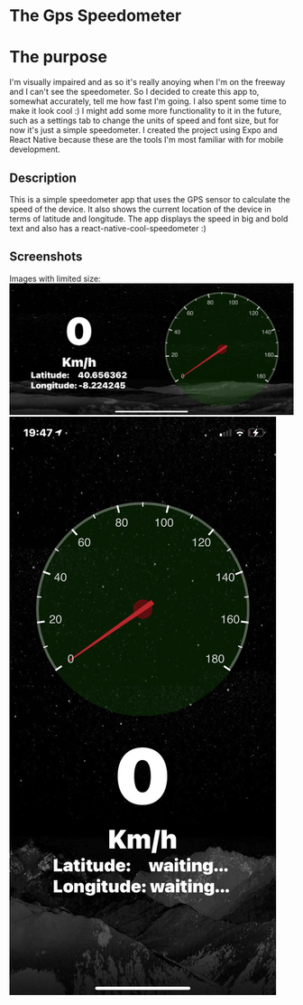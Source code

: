 # The Gps Speedometer
# The purpose
I'm visually impaired and as so it's really anoying when I'm on the freeway and I can't see the speedometer. So I decided to create this app to, somewhat accurately, tell me how fast I'm going. I also spent some time to make it look cool :)
I might add some more functionality to it in the future, such as a settings tab to change the units of speed and font size, but for now it's just a simple speedometer.
I created the project using Expo and React Native because these are the tools I'm most familiar with for mobile development.

## Description
This is a simple speedometer app that uses the GPS sensor to calculate the speed of the device. It also shows the current location of the device in terms of latitude and longitude. The app displays the speed in big and bold text and also has a react-native-cool-speedometer :)

## Screenshots
Images with limited size:
![Portrait Screenshot](assets/screenshots/screenshot1.png)
![Landscape Screenshot](assets/screenshots/screenshot2.jpg)